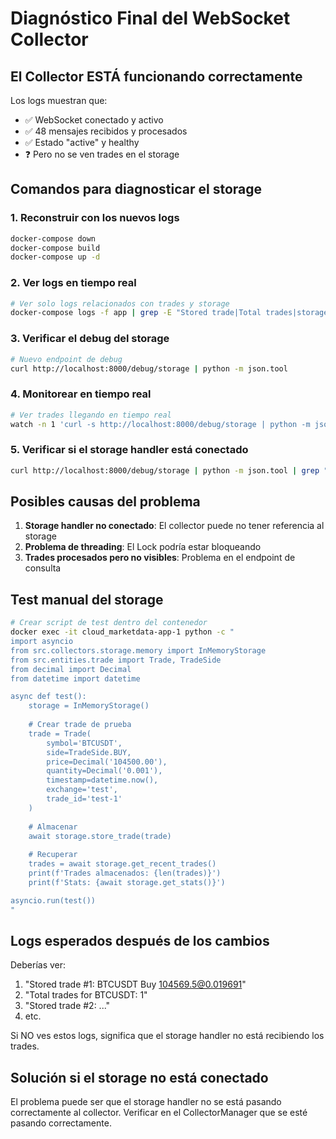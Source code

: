 # Diagnóstico Final del WebSocket Collector

## El Collector ESTÁ funcionando correctamente

Los logs muestran que:
- ✅ WebSocket conectado y activo
- ✅ 48 mensajes recibidos y procesados
- ✅ Estado "active" y healthy
- ❓ Pero no se ven trades en el storage

## Comandos para diagnosticar el storage

### 1. Reconstruir con los nuevos logs
```bash
docker-compose down
docker-compose build
docker-compose up -d
```

### 2. Ver logs en tiempo real
```bash
# Ver solo logs relacionados con trades y storage
docker-compose logs -f app | grep -E "Stored trade|Total trades|storage|Storage"
```

### 3. Verificar el debug del storage
```bash
# Nuevo endpoint de debug
curl http://localhost:8000/debug/storage | python -m json.tool
```

### 4. Monitorear en tiempo real
```bash
# Ver trades llegando en tiempo real
watch -n 1 'curl -s http://localhost:8000/debug/storage | python -m json.tool | grep -A 20 "sample_trades"'
```

### 5. Verificar si el storage handler está conectado
```bash
curl http://localhost:8000/debug/storage | python -m json.tool | grep "collector_.*_storage"
```

## Posibles causas del problema

1. **Storage handler no conectado**: El collector puede no tener referencia al storage
2. **Problema de threading**: El Lock podría estar bloqueando
3. **Trades procesados pero no visibles**: Problema en el endpoint de consulta

## Test manual del storage

```bash
# Crear script de test dentro del contenedor
docker exec -it cloud_marketdata-app-1 python -c "
import asyncio
from src.collectors.storage.memory import InMemoryStorage
from src.entities.trade import Trade, TradeSide
from decimal import Decimal
from datetime import datetime

async def test():
    storage = InMemoryStorage()
    
    # Crear trade de prueba
    trade = Trade(
        symbol='BTCUSDT',
        side=TradeSide.BUY,
        price=Decimal('104500.00'),
        quantity=Decimal('0.001'),
        timestamp=datetime.now(),
        exchange='test',
        trade_id='test-1'
    )
    
    # Almacenar
    await storage.store_trade(trade)
    
    # Recuperar
    trades = await storage.get_recent_trades()
    print(f'Trades almacenados: {len(trades)}')
    print(f'Stats: {await storage.get_stats()}')

asyncio.run(test())
"
```

## Logs esperados después de los cambios

Deberías ver:
1. "Stored trade #1: BTCUSDT Buy 104569.5@0.019691"
2. "Total trades for BTCUSDT: 1"
3. "Stored trade #2: ..."
4. etc.

Si NO ves estos logs, significa que el storage handler no está recibiendo los trades.

## Solución si el storage no está conectado

El problema puede ser que el storage handler no se está pasando correctamente al collector. Verificar en el CollectorManager que se esté pasando correctamente.
